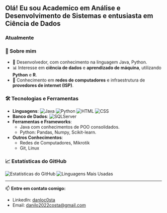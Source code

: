 ## Olá! Eu sou Academico em Análise e Desenvolvimento de Sistemas e entusiasta em Ciência de Dados 

### Atualmente 

### 🚀 Sobre mim
- 🔹 Desenvolvedor, com conhecimento na linguagem Java, Python.
- 📊 Interesse em **ciência de dados** e **aprendizado de máquina**, utilizando **Python** e **R**.
- 📡 Conhecimento em **redes de computadores** e infraestrutura de **provedores de internet (ISP)**.

### 🛠️ Tecnologias e Ferramentas

- **Linguagens**: ![Java](https://img.shields.io/badge/Java-%23ED8B00.svg?style=for-the-badge&logo=openjdk&logoColor=white) ![Python](https://img.shields.io/badge/Python-%2314354C.svg?style=for-the-badge&logo=python&logoColor=white) ![HTML](https://img.shields.io/badge/HTML5-%23E34F26.svg?style=for-the-badge&logo=html5&logoColor=white) ![CSS](https://img.shields.io/badge/CSS3-%231572B6.svg?style=for-the-badge&logo=css3&logoColor=white)
- **Banco de Dados**: ![SQLServer](https://img.shields.io/badge/SQL%20Server-%23CC2927.svg?style=for-the-badge&logo=microsoftsqlserver&logoColor=white)
- **Ferramentas e Frameworks**:
  - Java com conhecimentos de POO consolidados.
  - Python: Pandas, Numpy, Scikit-learn.
- **Outros Conhecimentos**:
  - Redes de Computadores, Mikrotik
  - Git, Linux

### 📈 Estatísticas do GitHub

![Estatísticas do GitHub](https://github-readme-stats.vercel.app/api?username=Dxnilohecra&show_icons=true&theme=tokyonight)
![Linguagens Mais Usadas](https://github-readme-stats.vercel.app/api/top-langs/?username=Dxnilohecra&layout=compact&theme=tokyonight)

---

📫 **Entre em contato comigo:**
- LinkedIn: [danloc0sta](https://www.linkedin.com/in/danloc0sta/)
- Email: [danilo2022costa@gmail.com](mailto:danilo2022costa@gmail.com)
